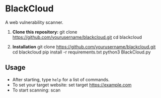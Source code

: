 # BlackCloud
A web vulnerability scanner.

1. **Clone this repository:**
git clone https://github.com/yourusername/blackcloud.git
cd blackcloud

2. **Installation**
git clone https://github.com/yourusername/blackcloud.git
cd blackcloud
pip install -r requirements.txt
python3 BlackCloud.py


## Usage

- After starting, type `help` for a list of commands.
- To set your target website:
set target https://example.com
- To start scanning:
scan
